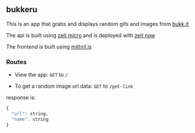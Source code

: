 ## bukkeru

This is an app that grabs and displays random gifs and images from [bukk.it](http://bukk.it)

The api is built using [zeit micro](https://github.com/zeit/micro) and is deployed with [zeit now](https://zeit.co/now)

The frontend is built using [mithril.js](https://mithril.js.org)

### Routes

- View the app: `GET` to `/`

- To get a random image url data: `GET` to `/get-link`

response is:

```javascript
{
  "url": string,
  "name": string
}
```
